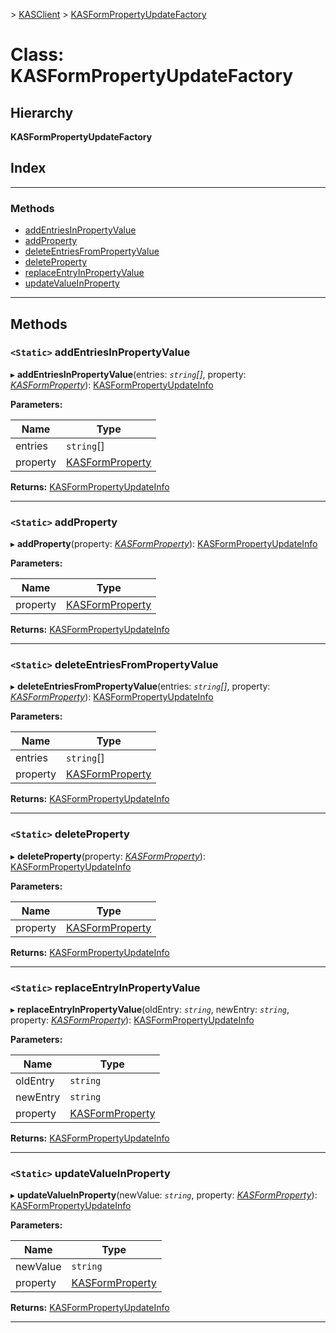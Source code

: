 [](../README.md) > [KASClient](../modules/kasclient.md) > [KASFormPropertyUpdateFactory](../classes/kasclient.kasformpropertyupdatefactory.md)

# Class: KASFormPropertyUpdateFactory

## Hierarchy

**KASFormPropertyUpdateFactory**

## Index

---

### Methods

* [addEntriesInPropertyValue](kasclient.kasformpropertyupdatefactory.md#addentriesinpropertyvalue)
* [addProperty](kasclient.kasformpropertyupdatefactory.md#addproperty)
* [deleteEntriesFromPropertyValue](kasclient.kasformpropertyupdatefactory.md#deleteentriesfrompropertyvalue)
* [deleteProperty](kasclient.kasformpropertyupdatefactory.md#deleteproperty)
* [replaceEntryInPropertyValue](kasclient.kasformpropertyupdatefactory.md#replaceentryinpropertyvalue)
* [updateValueInProperty](kasclient.kasformpropertyupdatefactory.md#updatevalueinproperty)

---

## Methods

<a id="addentriesinpropertyvalue"></a>

### `<Static>` addEntriesInPropertyValue

▸ **addEntriesInPropertyValue**(entries: *`string`[]*, property: *[KASFormProperty](kasclient.kasformproperty.md)*): [KASFormPropertyUpdateInfo](kasclient.kasformpropertyupdateinfo.md)

**Parameters:**

| Name | Type |
| ------ | ------ |
| entries | `string`[] |
| property | [KASFormProperty](kasclient.kasformproperty.md) |

**Returns:** [KASFormPropertyUpdateInfo](kasclient.kasformpropertyupdateinfo.md)

___
<a id="addproperty"></a>

### `<Static>` addProperty

▸ **addProperty**(property: *[KASFormProperty](kasclient.kasformproperty.md)*): [KASFormPropertyUpdateInfo](kasclient.kasformpropertyupdateinfo.md)

**Parameters:**

| Name | Type |
| ------ | ------ |
| property | [KASFormProperty](kasclient.kasformproperty.md) |

**Returns:** [KASFormPropertyUpdateInfo](kasclient.kasformpropertyupdateinfo.md)

___
<a id="deleteentriesfrompropertyvalue"></a>

### `<Static>` deleteEntriesFromPropertyValue

▸ **deleteEntriesFromPropertyValue**(entries: *`string`[]*, property: *[KASFormProperty](kasclient.kasformproperty.md)*): [KASFormPropertyUpdateInfo](kasclient.kasformpropertyupdateinfo.md)

**Parameters:**

| Name | Type |
| ------ | ------ |
| entries | `string`[] |
| property | [KASFormProperty](kasclient.kasformproperty.md) |

**Returns:** [KASFormPropertyUpdateInfo](kasclient.kasformpropertyupdateinfo.md)

___
<a id="deleteproperty"></a>

### `<Static>` deleteProperty

▸ **deleteProperty**(property: *[KASFormProperty](kasclient.kasformproperty.md)*): [KASFormPropertyUpdateInfo](kasclient.kasformpropertyupdateinfo.md)

**Parameters:**

| Name | Type |
| ------ | ------ |
| property | [KASFormProperty](kasclient.kasformproperty.md) |

**Returns:** [KASFormPropertyUpdateInfo](kasclient.kasformpropertyupdateinfo.md)

___
<a id="replaceentryinpropertyvalue"></a>

### `<Static>` replaceEntryInPropertyValue

▸ **replaceEntryInPropertyValue**(oldEntry: *`string`*, newEntry: *`string`*, property: *[KASFormProperty](kasclient.kasformproperty.md)*): [KASFormPropertyUpdateInfo](kasclient.kasformpropertyupdateinfo.md)

**Parameters:**

| Name | Type |
| ------ | ------ |
| oldEntry | `string` |
| newEntry | `string` |
| property | [KASFormProperty](kasclient.kasformproperty.md) |

**Returns:** [KASFormPropertyUpdateInfo](kasclient.kasformpropertyupdateinfo.md)

___
<a id="updatevalueinproperty"></a>

### `<Static>` updateValueInProperty

▸ **updateValueInProperty**(newValue: *`string`*, property: *[KASFormProperty](kasclient.kasformproperty.md)*): [KASFormPropertyUpdateInfo](kasclient.kasformpropertyupdateinfo.md)

**Parameters:**

| Name | Type |
| ------ | ------ |
| newValue | `string` |
| property | [KASFormProperty](kasclient.kasformproperty.md) |

**Returns:** [KASFormPropertyUpdateInfo](kasclient.kasformpropertyupdateinfo.md)

___

